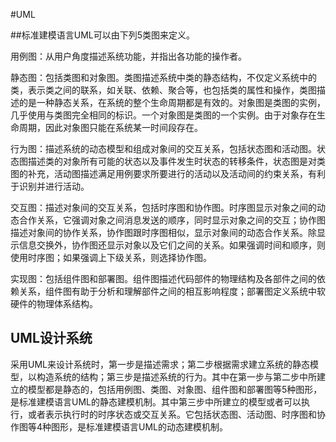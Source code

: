 #UML

##标准建模语言UML可以由下列5类图来定义。

用例图：从用户角度描述系统功能，并指出各功能的操作者。  

静态图：包括类图和对象图。类图描述系统中类的静态结构，不仅定义系统中的类，表示类之间的联系，如关联、依赖、聚合等，也包括类的属性和操作，类图描述的是一种静态关系，在系统的整个生命周期都是有效的。对象图是类图的实例，几乎使用与类图完全相同的标识。一个对象图是类图的一个实例。由于对象存在生命周期，因此对象图只能在系统某一时间段存在。  

行为图：描述系统的动态模型和组成对象间的交互关系，包括状态图和活动图。状态图描述类的对象所有可能的状态以及事件发生时状态的转移条件，状态图是对类图的补充，活动图描述满足用例要求所要进行的活动以及活动间的约束关系，有利于识别并进行活动。  

交互图：描述对象间的交互关系，包括时序图和协作图。时序图显示对象之间的动态合作关系，它强调对象之间消息发送的顺序，同时显示对象之间的交互；协作图描述对象间的协作关系，协作图跟时序图相似，显示对象间的动态合作关系。除显示信息交换外，协作图还显示对象以及它们之间的关系。如果强调时间和顺序，则使用时序图；如果强调上下级关系，则选择协作图。  

实现图：包括组件图和部署图。组件图描述代码部件的物理结构及各部件之间的依赖关系，组件图有助于分析和理解部件之间的相互影响程度；部署图定义系统中软硬件的物理体系结构。  

## UML设计系统
采用UML来设计系统时，第一步是描述需求；第二步根据需求建立系统的静态模型，以构造系统的结构；第三步是描述系统的行为。其中在第一步与第二步中所建立的模型都是静态的，包括用例图、类图、对象图、组件图和部署图等5种图形，是标准建模语言UML的静态建模机制。其中第三步中所建立的模型或者可以执行，或者表示执行时的时序状态或交互关系。它包括状态图、活动图、时序图和协作图等4种图形，是标准建模语言UML的动态建模机制。
